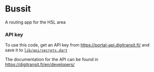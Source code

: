 # Bussit

A routing app for the HSL area

### API key

To use this code, get an API key from https://portal-api.digitransit.fi/ and 
save it to [`lib/api/secrets.dart`](lib/api/secrets.dart)

The documentation for the API can be found in https://digitransit.fi/en/developers/
